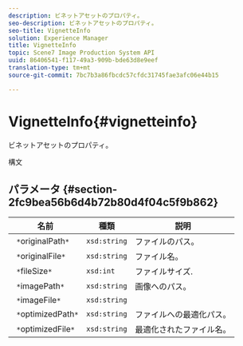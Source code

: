 ```yaml
---
description: ビネットアセットのプロパティ。
seo-description: ビネットアセットのプロパティ。
seo-title: VignetteInfo
solution: Experience Manager
title: VignetteInfo
topic: Scene7 Image Production System API
uuid: 86406541-f117-49a3-909b-bde63d8e9eef
translation-type: tm+mt
source-git-commit: 7bc7b3a86fbcdc57cfdc31745fae3afc06e44b15

---
```



# VignetteInfo{#vignetteinfo}

ビネットアセットのプロパティ。

構文

## パラメータ {#section-2fc9bea56b6d4b72b80d4f04c5f9b862}

| 名前 | 種類 | 説明 |
|---|---|---|
| ` *`originalPath`*` | `xsd:string` | ファイルのパス。 |
| ` *`originalFile`*` | `xsd:string` | ファイル名。 |
| ` *`fileSize`*` | `xsd:int` | ファイルサイズ. |
| ` *`imagePath`*` | `xsd:string` | 画像へのパス。 |
| ` *`imageFile`*` | `xsd:string` |  |
| ` *`optimizedPath`*` | `xsd:string` | ファイルへの最適化パス。 |
| ` *`optimizedFile`*` | `xsd:string` | 最適化されたファイル名。 |

